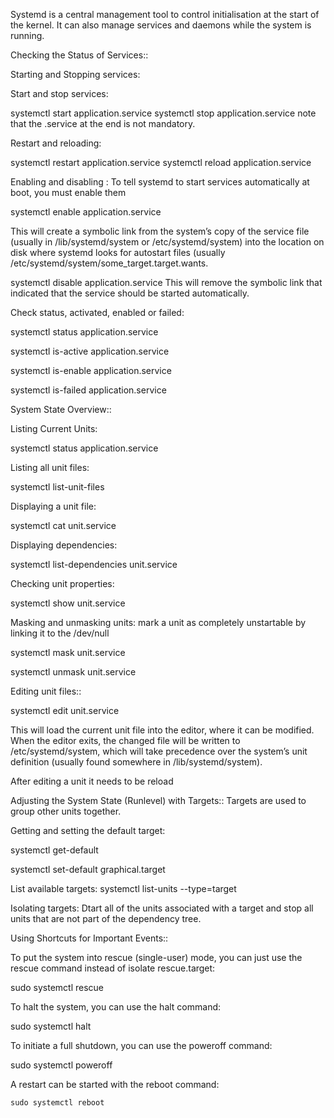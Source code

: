 Systemd is a central management tool to control initialisation at the start of the kernel. It can also manage services and daemons while the system is running.


Checking the Status of Services::

Starting and Stopping services:

Start and stop services:

systemctl start application.service
systemctl stop application.service		note that the .service at the end is not mandatory.


Restart and reloading:

systemctl restart application.service
systemctl reload application.service


Enabling and disabling : To tell systemd to start services automatically at boot, you must enable them

systemctl enable application.service 

This will create a symbolic link from the system’s copy of the service file (usually in /lib/systemd/system or /etc/systemd/system) into the location on disk where systemd looks for autostart files (usually /etc/systemd/system/some_target.target.wants.

systemctl disable application.service
This will remove the symbolic link that indicated that the service should be started automatically.

Check status, activated, enabled or failed:

systemctl status application.service

systemctl is-active application.service

systemctl is-enable application.service

systemctl is-failed application.service


System State Overview::

Listing Current Units:

systemctl status application.service


Listing all unit files:

systemctl list-unit-files

Displaying a unit file:

systemctl cat unit.service

Displaying dependencies:

systemctl list-dependencies unit.service


Checking unit properties:

systemctl show unit.service

Masking and unmasking units: mark a unit as completely unstartable by linking it to the /dev/null

systemctl mask unit.service

systemctl unmask unit.service


Editing unit files::

systemctl edit unit.service

This will load the current unit file into the editor, where it can be modified. When the editor exits, the changed file will be written to /etc/systemd/system, which will take precedence over the system’s unit definition (usually found somewhere in /lib/systemd/system).

After editing a unit it needs to be reload

Adjusting the System State (Runlevel) with Targets::
Targets are used to group other units together. 



Getting and setting the default target:

systemctl get-default

systemctl set-default graphical.target

List available targets:
systemctl list-units --type=target

Isolating targets: Dtart all of the units associated with a target and stop all units that are not part of the dependency tree. 


Using Shortcuts for Important Events::

To put the system into rescue (single-user) mode, you can just use the rescue command instead of isolate rescue.target:

 sudo systemctl rescue

To halt the system, you can use the halt command:

sudo systemctl halt

 

To initiate a full shutdown, you can use the poweroff command:

sudo systemctl poweroff

A restart can be started with the reboot command:

    sudo systemctl reboot




